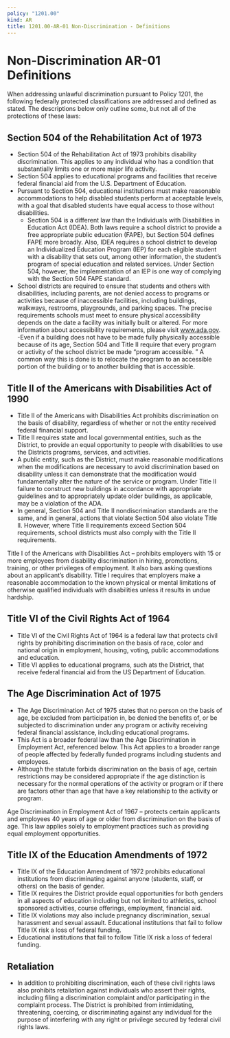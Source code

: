 ```yaml
---
policy: "1201.00"
kind: AR
title: 1201.00-AR-01 Non-Discrimination - Definitions
---
```


# Non-Discrimination AR-01 Definitions

When addressing unlawful discrimination pursuant to Policy 1201, the following federally protected classifications are addressed and defined as stated. The descriptions below only outline some, but not all of the protections of these laws:

## Section 504 of the Rehabilitation Act of 1973

- Section 504 of the Rehabilitation Act of 1973 prohibits disability discrimination. This applies to any individual who has a condition that substantially limits one or more major life activity.
- Section 504 applies to educational programs and facilities that receive federal financial aid from the U.S. Department of Education.
- Pursuant to Section 504, educational institutions must make reasonable accommodations to help disabled students perform at acceptable levels, with a goal that disabled students have equal access to those without disabilities.
    - Section 504 is a different law than the Individuals with Disabilities in Education Act (IDEA). Both laws require a school district to provide a free appropriate public education (FAPE), but Section 504 defines FAPE more broadly. Also, IDEA requires a school district to develop an Individualized Education Program (IEP) for each eligible student with a disability that sets out, among other information, the student’s program of special education and related services. Under Section 504, however, the implementation of an IEP is one way of complying with the Section 504 FAPE standard.
- School districts are required to ensure that students and others with disabilities, including parents, are not denied access to programs or activities because of inaccessible facilities, including buildings, walkways, restrooms, playgrounds, and parking spaces. The precise requirements schools must meet to ensure physical accessibility depends on the date a facility was initially built or altered. For more information about accessibility requirements, please visit www.ada.gov.
    -Even if a building does not have to be made fully physically accessible because of its age, Section 504 and Title II require that every program or activity of the school district be made “program accessible. ” A common way this is done is to relocate the program to an accessible portion of the building or to another building that is accessible.

## Title II of the Americans with Disabilities Act of 1990

- Title II of the Americans with Disabilities Act prohibits discrimination on the basis of disability, regardless of whether or not the entity received federal financial support.
- Title II requires state and local governmental entities, such as the District, to provide an equal opportunity to people with disabilities to use the Districts programs, services, and activities.
- A public entity, such as the District, must make reasonable modifications when the modifications are necessary to avoid discrimination based on disability unless it can demonstrate that the modification would fundamentally alter the nature of the service or program. Under Title II failure to construct new buildings in accordance with appropriate guidelines and to appropriately update older buildings, as applicable, may be a violation of the ADA.
- In general, Section 504 and Title II nondiscrimination standards are the same, and in general, actions that violate Section 504 also violate Title II. However, where Title II requirements exceed Section 504 requirements, school districts must also comply with the Title II requirements.

Title I of the Americans with Disabilities Act – prohibits employers with 15 or more employees from disability discrimination in hiring, promotions, training, or other privileges of employment. It also bars asking questions about an applicant’s disability. Title I requires that employers make a reasonable accommodation to the known physical or mental limitations of otherwise qualified individuals with disabilities unless it results in undue hardship.


## Title VI of the Civil Rights Act of 1964

- Title VI of the Civil Rights Act of 1964 is a federal law that protects civil rights by prohibiting discrimination on the basis of race, color and national origin in employment, housing, voting, public accommodations and education.
- Title VI applies to educational programs, such ats the District, that receive federal financial aid from the US Department of Education.

## The Age Discrimination Act of 1975

- The Age Discrimination Act of 1975 states that no person on the basis of age, be excluded from participation in, be denied the benefits of, or be subjected to discrimination under any program or activity receiving federal financial assistance, including educational programs.
- This Act is a broader federal law than the Age Discrimination in Employment Act, referenced below. This Act applies to a broader range of people affected by federally funded programs including students and employees.
- Although the statute forbids discrimination on the basis of age, certain restrictions may be considered appropriate if the age distinction is necessary for the normal operations of the activity or program or if there are factors other than age that have a key relationship to the activity or program.

Age Discrimination in Employment Act of 1967 – protects certain applicants and employees 40 years of age or older from discrimination on the basis of age. This law applies solely to employment practices such as providing equal employment opportunities.

## Title IX of the Education Amendments of 1972

- Title IX of the Education Amendment of 1972 prohibits educational institutions from discriminating against anyone (students, staff, or others) on the basis of gender.
- Title IX requires the District provide equal opportunities for both genders in all aspects of education including but not limited to athletics, school sponsored activities, course offerings, employment, financial aid.
- Title IX violations may also include pregnancy discrimination, sexual harassment and sexual assault. Educational institutions that fail to follow Title IX risk a loss of federal funding.
- Educational institutions that fail to follow Title IX risk a loss of federal funding.

## Retaliation

- In addition to prohibiting discrimination, each of these civil rights laws also prohibits retaliation against individuals who assert their rights, including filing a discrimination complaint and/or participating in the complaint process. The District is prohibited from intimidating, threatening, coercing, or discriminating against any individual for the purpose of interfering with any right or privilege secured by federal civil rights laws.
